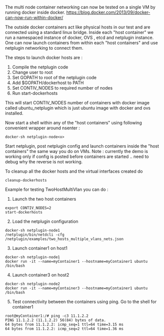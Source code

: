 The multi node container networking can now be tested on a single VM by running docker inside docker. 
https://blog.docker.com/2013/09/docker-can-now-run-within-docker/

The outside docker containers act like physical hosts in our test and are connected using a standard linux bridge. Inside each "host container" we run a namespaced instance of docker, OVS , etcd and netplugin instance. One can now launch containers from within each "host containers" and use netplugin networking to connect them. 

The steps to launch docker hosts are : 

1. Compile the netplugin code
2. Change user to root
3. Set GOPATH to root of the netplugin code 
4. Add $GOPATH/dockerhost to PATH
5. Set CONTIV_NODES to required number of nodes
6. Run start-dockerhosts

This will start CONTIV_NODES number of containers with docker image called ubuntu_netplugin which is just ubuntu image with docker and ovs installed. 

Now start a shell within any of the "host containers" using following convenient wrapper around nsenter : 
```
docker-sh netplugin-node<x>
```

Start netplugin, post netplugin config and launch containers inside the "host containers" the same way you do on VMs. 
Note : currently the demo is working only if config is posted before containers are started .. need to debug why the reverse is not working. 

To cleanup all the docker hosts and the virtual interfaces created do 
  ```
  cleanup-dockerhosts
  ```
  
Example for testing TwoHostMultiVlan you can do : 

1. Launch the two host containers

  ```
  export CONTIV_NODES=2
  start-dockerhosts
  ```

2. Load the netplugin configuration
  ```
  docker-sh netplugin-node1
  /netplugin/bin/netdcli -cfg /netplugin/examples/two_hosts_multiple_vlans_nets.json
  ```
  
3. Launch container1 on host1
  
  ```
  docker-sh netplugin-node1
  docker run -it --name=myContainer1 --hostname=myContainer1 ubuntu /bin/bash
  ```
  
4. Launch container3 on host2

  ```
  docker-sh netplugin-node2
  docker run -it --name=myContainer3 --hostname=myContainer1 ubuntu /bin/bash
  ```

5. Test connectivity between the containers using ping. Go to the shell for container1
  ```
  root@myContainer1:/# ping -c3 11.1.2.2
PING 11.1.2.2 (11.1.2.2) 56(84) bytes of data.
64 bytes from 11.1.2.2: icmp_seq=1 ttl=64 time=3.15 ms
64 bytes from 11.1.2.2: icmp_seq=2 ttl=64 time=1.36 ms
  ```


